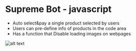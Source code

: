 # Supreme Bot - javascript
* Auto select&pay a single product selected by users
* Users can pre-define info of products in the code area
* Has a function that Disable loading images on webpages

![alt text](https://github.com/bojms45/Shopping_bot/blob/master/Input.png?raw=true)

